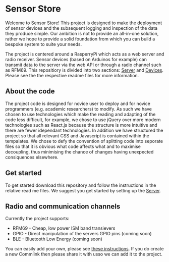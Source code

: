 # Sensor Store
Welcome to Sensor Store! This project is designed to make the deployment of sensor devices and the subsequent logging and inspection of the data they produce simple. Our ambition is not to provide an all-in-one solution, rather we hope to provide a solid foundation from which you can build a bespoke system to suite your needs. 

The project is centered around a RasperryPi which acts as a web server and radio receiver. Sensor devices (based on Arduinos for example) can transmit data to the server via the web API or through a radio channel such as RFM69. This repositiory is divided into two sections: [Server](server/) and [Devices](device/). Please see the the respective readme files for more information.

## About the code
The project code is designed for novice user to deploy and for novice programmers (e.g. academic researchers) to modify. As such we have chosen to use technologies which make the reading and adapting of the code less difficult, for example, we chose to use jQuery over more modern technologies such as React.js because the structure is more intuitive and there are fewer idependant technologies. In addition we have structured the project so that all relevant CSS and Javascript is contained within the tempalates. We chose to defy the convention of splitting code into seporate files so that it is obvious what code affects what and to maximise decoupling, thus minimising the chance of changes having unexpected consiquences elsewhere.

## Get started
To get started download this repository and follow the instructions in the relative read me files. We suggest you get started by setting up the [Server](server/).

## Radio and communication channels
Currently the project supports:

- RFM69 - Cheap, low power ISM band transievers
- GPIO - Direct manipulation of the servers GPIO pins (coming soon)
- BLE - Bluetooth Low Energy (coming soon)

You can easily add your own, please see [these instructions](commlink/). If you do create a new Commlink then please share it with usso we can add it to the project.
